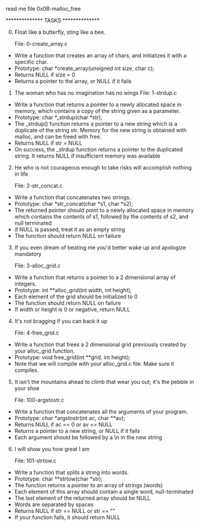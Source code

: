 read me file 0x0B-malloc_free

************** TASKS **************

0. Float like a butterfly, sting like a bee.

    File: 0-create_array.c

* Write a function that creates an array of chars, and initializes it with a specific char.
* Prototype: char *create_array(unsigned int size, char c);
* Returns NULL if size = 0
* Returns a pointer to the array, or NULL if it fails

1. The woman who has no imagination has no wings
   File: 1-strdup.c

* Write a function that returns a pointer to a newly allocated space in memory, which contains a copy of the string given as a parameter.
* Prototype: char *_strdup(char *str);
* The _strdup() function returns a pointer to a new string which is a duplicate of the string str. Memory for the new string is obtained with malloc, and can be freed with free.
* Returns NULL if str = NULL
* On success, the _strdup function returns a pointer to the duplicated string. It returns NULL if insufficient memory was available

2. He who is not courageous enough to take risks will accomplish nothing in life

   File: 2-str_concat.c
* Write a function that concatenates two strings.
* Prototype: char *str_concat(char *s1, char *s2);
* The returned pointer should point to a newly allocated space in memory which contains the contents of s1, followed by 
the contents of s2, and null terminated
* if NULL is passed, treat it as an empty string
* The function should return NULL on failure

3. If you even dream of beating me you'd better wake up and apologize
   mandatory

   File: 3-alloc_grid.c
* Write a function that returns a pointer to a 2 dimensional array of integers.
* Prototype: int **alloc_grid(int width, int height);
* Each element of the grid should be initialized to 0 
* The function should return NULL on failure 
* If width or height is 0 or negative, return NULL

4. It's not bragging if you can back it up 

   File: 4-free_grid.c
* Write a function that frees a 2 dimensional grid previously created by your alloc_grid function.
* Prototype: void free_grid(int **grid, int height); 
* Note that we will compile with your alloc_grid.c file. Make sure it compiles.

5. It isn't the mountains ahead to climb that wear you out; it's the pebble in your shoe

   File: 100-argstostr.c
* Write a function that concatenates all the arguments of your program.
* Prototype: char *argstostr(int ac, char **av);
* Returns NULL if ac == 0 or av == NULL
* Returns a pointer to a new string, or NULL if it fails
* Each argument should be followed by a \n in the new string

6. I will show you how great I am

   File: 101-strtow.c
* Write a function that splits a string into words.
* Prototype: char **strtow(char *str);
* The function returns a pointer to an array of strings (words)
* Each element of this array should contain a single word, null-terminated
* The last element of the returned array should be NULL
* Words are separated by spaces
* Returns NULL if str == NULL or str == ""
* If your function fails, it should return NULL
